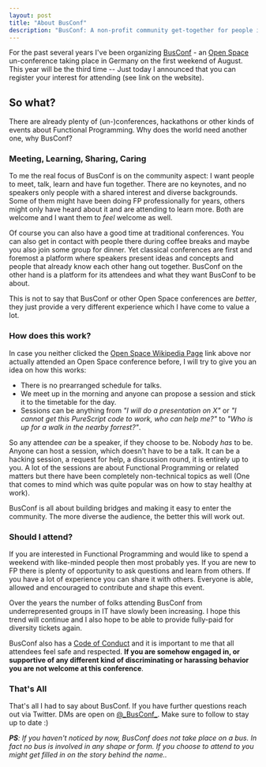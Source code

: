 ```yaml
---
layout: post
title: "About BusConf"
description: "BusConf: A non-profit community get-together for people interested in FP"
---
```


For the past several years I've been organizing [BusConf](https://www.bus-conf.org) - an 
[Open Space](https://en.wikipedia.org/wiki/Open_Space_Technology) un-conference taking place in
Germany on the first weekend of August. This year will be the third time -- Just today I announced
that you can register your interest for attending (see link on the website).

## So what? 

There are already plenty of (un-)conferences, hackathons or other kinds of events about Functional
Programming. Why does the world need another one, why BusConf? 

### Meeting, Learning, Sharing, Caring

To me the real focus of BusConf is on the community aspect: I want people to meet, talk, learn and
have fun together. There are no keynotes, and no speakers only people with a shared interest and
diverse backgrounds. Some of them might have been doing FP professionally for years, others might
only have heard about it and are attending to learn more. Both are welcome and I want them to *feel*
welcome as well.

Of course you can also have a good time at traditional conferences. You can also get in contact with
people there during coffee breaks and maybe you also join some group for dinner. Yet classical
conferences are first and foremost a platform where speakers present ideas and concepts and people
that already know each other hang out together. BusConf on the other hand is a platform for its 
attendees and what they want BusConf to be about.

This is not to say that BusConf or other Open Space conferences are *better*, they just provide a
very different experience which I have come to value a lot.

### How does this work?

In case you neither clicked the [Open Space Wikipedia
Page](https://en.wikipedia.org/wiki/Open_Space_Technology) link above nor actually attended an Open
Space conference before, I will try to give you an idea on how this works:

- There is no prearranged schedule for talks.
- We meet up in the morning and anyone can propose a session and stick it to the timetable
for the day.
- Sessions can be anything from _"I will do a presentation on X"_ or _"I cannot get this
PureScript code to work, who can help me?"_ to _"Who is up for a walk in the nearby forrest?"_.

So any attendee _can_ be a speaker, if they choose to be. Nobody _has_ to be. Anyone can host a
session, which doesn't have to be a talk. It can be a hacking session, a request for help, a
discussion round, it is entirely up to you. A lot of the sessions are about Functional Programming
or related matters but there have been completely non-technical topics as well (One that comes to
mind which was quite popular was on how to stay healthy at work).

BusConf is all about building bridges and making it easy to enter the community. The more diverse
the audience, the better this will work out.

### Should I attend?

If you are interested in Functional Programming and would like to spend a weekend with like-minded
people then most probably yes. If you are new to FP there is plenty of opportunity to ask questions
and learn from others. If you have a lot of experience you can share it with others. Everyone is
able, allowed and encouraged to contribute and shape this event.

Over the years the number of folks attending BusConf from underrepresented groups in IT have slowly
been increasing. I hope this trend will continue and I also hope to be able to provide fully-paid
for diversity tickets again.

BusConf also has a [Code of Conduct](http://confcodeofconduct.com/) and it is important to me that
all attendees feel safe and respected. **If you are somehow engaged in, or supportive of any
different kind of discriminating or harassing behavior you are not welcome at this conference**.

### That's All

That's all I had to say about BusConf. If you have further questions reach out via Twitter. DMs are
open on [@\_BusConf\_](https://twitter.com/_BusConf_). Make sure to follow to stay up to date :)

_**PS**: If you haven't noticed by now, BusConf does not take place on a bus. In fact no bus is involved
in any shape or form. If you choose to attend to you might get filled in on the story behind the
name.._
